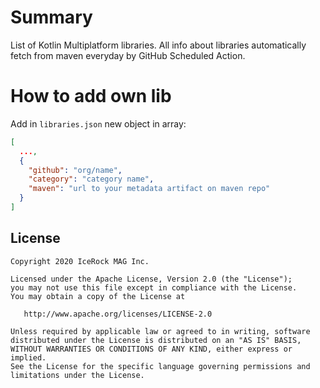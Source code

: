 # Summary
List of Kotlin Multiplatform libraries. 
All info about libraries automatically fetch from maven everyday by GitHub Scheduled Action.

# How to add own lib
Add in `libraries.json` new object in array:
```json
[
  ...,
  {
    "github": "org/name",
    "category": "category name",
    "maven": "url to your metadata artifact on maven repo"
  }
]
```

## License
        
    Copyright 2020 IceRock MAG Inc.
    
    Licensed under the Apache License, Version 2.0 (the "License");
    you may not use this file except in compliance with the License.
    You may obtain a copy of the License at
    
       http://www.apache.org/licenses/LICENSE-2.0
    
    Unless required by applicable law or agreed to in writing, software
    distributed under the License is distributed on an "AS IS" BASIS,
    WITHOUT WARRANTIES OR CONDITIONS OF ANY KIND, either express or implied.
    See the License for the specific language governing permissions and
    limitations under the License.
